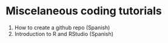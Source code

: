 # Miscelaneous coding tutorials

1. How to create a github repo (Spanish)
2. Introduction to R and RStudio (Spanish)
